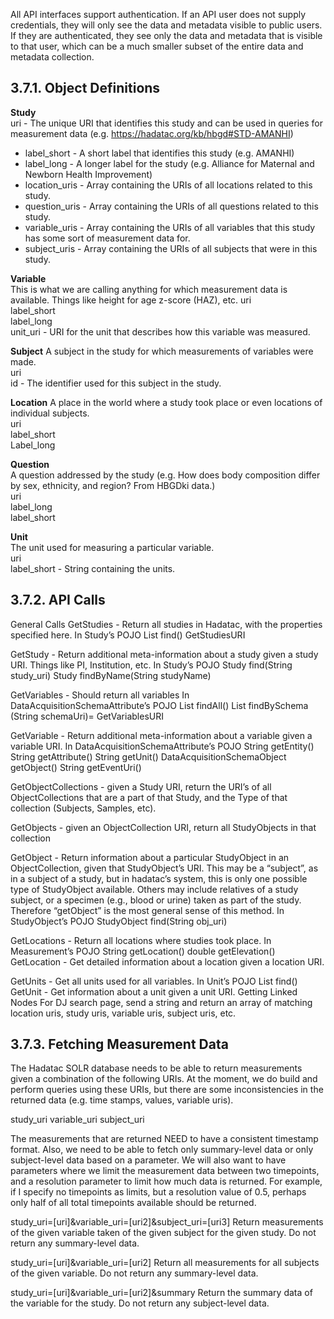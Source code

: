 All API interfaces support authentication. If an API user does not supply credentials, they will only see the data and metadata visible to public users. If they are authenticated, they see only the data and metadata that is visible to that user, which can be a much smaller subset of the entire data and metadata collection.

## 3.7.1. Object Definitions

**Study**  
uri - The unique URI that identifies this study and can be used in queries for measurement data (e.g. https://hadatac.org/kb/hbgd#STD-AMANHI)  
- label_short - A short label that identifies this study (e.g. AMANHI)  
- label_long - A longer label for the study (e.g. Alliance for Maternal and Newborn Health Improvement)  
- location_uris - Array containing the URIs of all locations related to this study.  
- question_uris - Array containing the URIs of all questions related to this study.  
- variable_uris - Array containing the URIs of all variables that this study has some sort of measurement data for.  
- subject_uris - Array containing the URIs of all subjects that were in this study.  

**Variable**   
This is what we are calling anything for which measurement data is available. Things like height for age z-score (HAZ), etc.
uri  
label_short  
label_long  
unit_uri - URI for the unit that describes how this variable was measured.  

**Subject**
A subject in the study for which measurements of variables were made.  
uri  
id - The identifier used for this subject in the study.  

**Location** 
A place in the world where a study took place or even locations of individual subjects.  
uri  
label_short  
Label_long  

**Question**  
A question addressed by the study (e.g. How does body composition differ by sex, ethnicity, and region? From HBGDki data.)  
uri  
label_long  
label_short  

**Unit**  
The unit used for measuring a particular variable.  
uri   
label_short - String containing the units.  

## 3.7.2. API Calls

General Calls
GetStudies - Return all studies in Hadatac, with the properties specified here.
In Study’s POJO
List<Study> find()
GetStudiesURI

GetStudy - Return additional meta-information about a study given a study URI. Things like PI, Institution, etc.
In Study’s POJO
Study find(String study_uri)
Study findByName(String studyName)

GetVariables - Should return all variables
In DataAcquisitionSchemaAttribute’s POJO
List<DataAcquisitionSchema> findAll()
List<DataAcquisitionSchemaAttribute> findBySchema (String schemaUri)=
GetVariablesURI

GetVariable - Return additional meta-information about a variable given a variable URI.
In DataAcquisitionSchemaAttribute’s POJO
String getEntity()
String getAttribute()
String getUnit()
DataAcquisitionSchemaObject getObject()
String getEventUri()

GetObjectCollections - given a Study URI, return the URI’s of all ObjectCollections that are a part of that Study, and the Type of that collection (Subjects, Samples, etc).

GetObjects - given an ObjectCollection URI, return all StudyObjects in that collection

GetObject - Return information about a particular StudyObject in an ObjectCollection, given that StudyObject’s URI. This may be a “subject”, as in a subject of a study, but in hadatac’s system, this is only one possible type of StudyObject available. Others may include relatives of a study subject, or a specimen (e.g., blood or urine) taken as part of the study. Therefore “getObject” is the most general sense of this method.
In StudyObject’s POJO
StudyObject find(String obj_uri)

GetLocations - Return all locations where studies took place.
In Measurement’s POJO
String getLocation()
double getElevation()
GetLocation - Get detailed information about a location given a location URI.

GetUnits - Get all units used for all variables.
In Unit’s POJO
List<Unit> find()
GetUnit - Get information about a unit given a unit URI.
Getting Linked Nodes
For DJ search page, send a string and return an array of matching location uris, study uris, variable uris, subject uris, etc.

## 3.7.3. Fetching Measurement Data

The Hadatac SOLR database needs to be able to return measurements given a combination of the following URIs. At the moment, we do build and perform queries using these URIs, but there are some inconsistencies in the returned data (e.g. time stamps, values, variable uris).

study_uri
variable_uri
subject_uri

The measurements that are returned NEED to have a consistent timestamp format. Also, we need to be able to fetch only summary-level data or only subject-level data based on a parameter. We will also want to have parameters where we limit the measurement data between two timepoints, and a resolution parameter to limit how much data is returned. For example, if I specify no timepoints as limits, but a resolution value of 0.5, perhaps only half of all total timepoints available should be returned.

study_uri=[uri]&variable_uri=[uri2]&subject_uri=[uri3]
Return measurements of the given variable taken of the given subject for the given study. Do not return any summary-level data.

study_uri=[uri]&variable_uri=[uri2]
Return all measurements for all subjects of the given variable. Do not return any summary-level data.

study_uri=[uri]&variable_uri=[uri2]&summary
Return the summary data of the variable for the study. Do not return any subject-level data.
